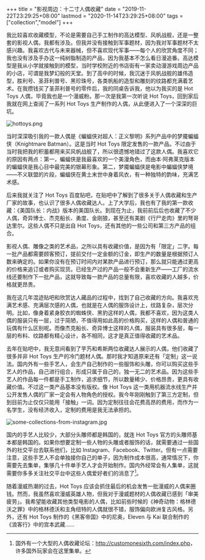 +++
title = "影视周边：十二寸人偶收藏"
date = "2019-11-22T23:29:25+08:00"
lastmod = "2020-11-14T23:29:25+08:00"
tags = ["collection","model"]
+++

我比较喜欢收藏模型，不论是需要自己手工制作的高达模型、风帆战舰，还是一整套的影视人偶，我都有涉及。但我并没有接触到军事题材，因为我对军事题材不太感兴趣。我喜欢古代与未来器械，但不喜欢现代军事——每个人的欣赏角度不同；我也没有涉及手办这一纯树脂制造的产品，因为我基本不怎么看日漫追番。高达模型是我从小学就接触到的模型，当时学校附近的书店街有一家卖动漫游戏周边产品的小店，可谓是我梦幻般的天堂。到了高中的时候，我沉迷于风帆战舰的雄伟造型，胜利号、圣菲利普号、黑珍珠号，各类帆船的造型和雕刻的纹路都充满着艺术。在我攒钱买了圣菲利普号的零件后，我的同桌告诉我，他以为我买的是 Hot Toys 人偶，毕竟我也是一个漫威粉。那一次是我第一次听说 Hot Toys，回到家后我就在网上查阅了一系列 Hot Toys 生产制作的人偶，从此便进入了一个深深的巨坑。

![hottoys.png](/images/hottoys.png "我收藏的一些人偶")

当时深深吸引我的一款人偶是《蝙蝠侠对超人：正义黎明》系列产品中的梦魇蝙蝠侠（Knightmare Batman）。这是当时 Hot Toys 限定发售的一款产品。不过由于当时我把我的积蓄都用来买风帆战舰了，所以很遗憾地错过了这款人偶。我喜欢它的原因有两点：第一，蝙蝠侠是我最喜欢的一个美漫角色，而由本·阿弗莱克版本的蝙蝠侠是我心目中最完美的银幕形象。第二，梦魇蝙蝠侠是电影中蝙蝠侠梦境——不义联盟的片段，蝙蝠侠在黄土末世中身着风衣，有一种独特的韵味，充满艺术感。

后来我就关注了 Hot Toys 百度贴吧，在贴吧中了解到了很多关于人偶收藏和生产厂家的故事，也认识了很多人偶收藏达人。上了大学后，我也有了我的第一款收藏：《美国队长：内战》版本的美国队长。到现在为止，我前前后后也收藏了不少人偶，奇异博士、杰克船长、勇度、金刚狼，甚至还有美剧《行尸走肉》里的弩哥达里尔。这些人偶不只是出自 Hot Toys，还有其他的一些公司和第三方产品的组合。

影视人偶、雕像之类的艺术品，之所以具有收藏价值，是因为有「限定」二字。每一批产品都需要顾客预订，提前交付一定金额的订金，即生产的数量是根据预订人数来确定的。如果你没有在预订时间内对某款产品进行预订，那么就只能通过更高的价格来追订或者购买现货。已经生产过的产品一般不会重新生产——工厂的流水线还要制作下一批产品，这就导致每一款产品的总量有限，喜欢收藏的人越多，价格就更昂贵。

我在这几年混迹贴吧和欣赏达人藏品的过程中，找到了自己收藏的方向。我喜欢充满艺术感、充满层次感的人偶，也就是在人偶的服饰设计上，纹路复杂，层次分明。比如，像身着紧身胶衣的蜘蛛侠、黑豹这样的人偶，我都不喜欢，因为这类人偶的服装只有一层，过于简陋，不值得用如此高的价格购买，这样的人偶和普通的玩偶有什么区别呢。而像杰克船长、奇异博士这样的人偶，服装具有很多层，每一层的布料、纹路都有精心设计，各不相同，这才是真正值得收藏的艺术品。

去年在贴吧中，我无意间看到了芋艿和希斯两位收藏达人展示的人偶，他们收藏了很多并非 Hot Toys 生产的冷门题材人偶。那时我才知道原来还有「定制」这一说法。国内外有一些手艺人，会生产自己制作的一些服饰和头雕，你可以购买这些手艺人的作品，自己进行组合，形成只属于自己的，独一无二的艺术品。因为这些手艺人的作品每一件都是手工制作，追求细节，所以数量稀少、价格昂贵，更具有收藏价值。不过这一类产品基本没有版权。像 Hot Toys 这一类用机器流水线生产并公开发售人偶的厂家一定会有人物角色的授权。我今年刚刚触到了第三方定制，但到目前为止仅仅只能用「接触」一词。因为定制往往会花费高昂的费用，而作为一名学生，没有经济收入，定制的费用是我无法承担的。

![some-collections-from-instagram.jpg](/images/some-collections-from-instagram.jpg "一些定制的人偶")

国内的手艺人比较少，大部分头雕师都是韩国的，就连 Hot Toys 官方的头雕师基本都是韩国的。如果你想要定制一些人物的头雕或者服饰的话，就需要通过一些国外的社交平台去联系他们，比如 Instagram、Facebook、Twitter。但有一点需要注意，这些手艺人不会单独接你自己的单子，因为制作成本很高，通常情况下，你需要先去集单，集够几十件单手艺人才会开始制作。国内外经常会有人集单，这就需要你多多关注社交平台中这些人偶爱好者们的消息了[^1]。

随着漫威热潮的过去，Hot Toys 应该会抓住最后的机会发售一批漫威的人偶来圈钱。然而，我虽然喜欢漫威英雄人物，但我对于漫威题材的人偶收藏已感到「审美疲劳」。我希望能收藏其他类型电影的人偶，比如前些时候的《神奇动物：格林德沃之罪》中的格林德沃和主角纽特的人偶就很不错，服饰偏向欧洲复古风格。另外，还有 Hot Toys 制作的《黑客帝国》中的尼奥，Eleven 与 Kai 联合制作的《浪客行》中的宫本武藏……

[^1]: 国外有一个大型的人偶收藏论坛：<http://customonesixth.com/index.php>，许多国外玩家会在这里集单。